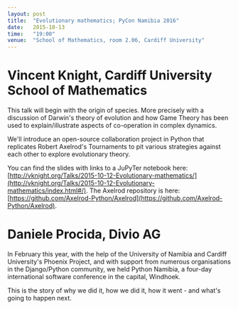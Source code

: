 ```yaml
---
layout: post
title:  "Evolutionary mathematics; PyCon Namibia 2016"
date:   2015-10-13
time:   "19:00"
venue:  "School of Mathematics, room 2.06, Cardiff University"
---
```


# Vincent Knight, Cardiff University School of Mathematics

This talk will begin with the origin of species. More precisely with a discussion of Darwin's theory of evolution and how Game Theory has been used to explain/illustrate aspects of co-operation in complex dynamics.

We'll introduce an open-source collaboration project in Python that replicates Robert Axelrod's Tournaments to pit various strategies against each other to explore evolutionary theory.

You can find the slides with links to a JuPyTer notebook here:
[http://vknight.org/Talks/2015-10-12-Evolutionary-mathematics/](http://vknight.org/Talks/2015-10-12-Evolutionary-mathematics/index.html#/).
The Axelrod repository is here:
[https://github.com/Axelrod-Python/Axelrod](https://github.com/Axelrod-Python/Axelrod).

# Daniele Procida, Divio AG

In February this year, with the help of the University of Namibia and Cardiff University's Phoenix Project, and with support from numerous organisations in the Django/Python community, we held Python Namibia, a four-day international software conference in the capital, Windhoek.

This is the story of why we did it, how we did it, how it went - and what's going to happen next.

